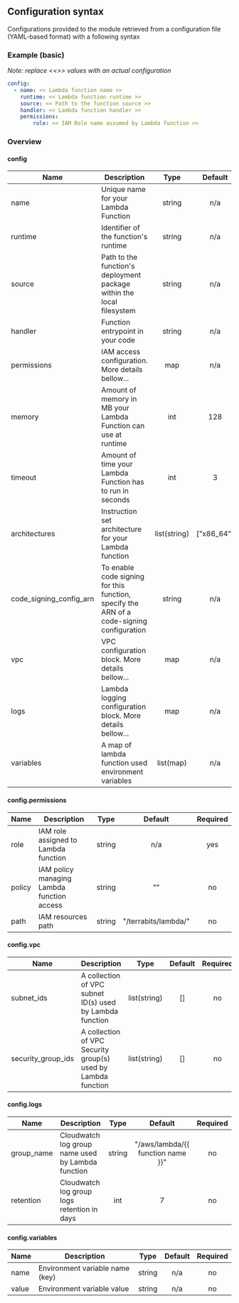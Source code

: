 ## Configuration syntax

Configurations provided to the module retrieved from a configuration file (YAML-based format) with a following syntax

### Example (basic)

_Note: replace <<>> values with an actual configuration_

```yaml
config:
  - name: << Lambda function name >>
    runtime: << Lambda function runtime >>
    source: << Path to the function source >>
    handler: << Lambda function handler >>
    permissions:
        role: << IAM Role name assumed by Lambda function >>

```

### Overview

#### config

| Name | Description | Type | Default | Required |
|------|-------------|:----:|:-----:|:-----:|
| name | Unique name for your Lambda Function | string | n/a | yes |
| runtime | Identifier of the function's runtime | string | n/a | yes |
| source | Path to the function's deployment package within the local filesystem | string | n/a | yes |
| handler | Function entrypoint in your code | string | n/a | yes |
| permissions | IAM access configuration. More details bellow... | map | n/a | yes |
| memory | Amount of memory in MB your Lambda Function can use at runtime | int | 128 | no |
| timeout | Amount of time your Lambda Function has to run in seconds | int | 3 | no |
| architectures | Instruction set architecture for your Lambda function | list(string) | ["x86_64"] | no |
| code_signing_config_arn | To enable code signing for this function, specify the ARN of a code-signing configuration | string | n/a | no |
| vpc | VPC configuration block. More details bellow... | map | n/a | no |
| logs | Lambda logging configuration block. More details bellow... | map | n/a | no |
| variables | A map of lambda function used environment variables | list(map) | n/a | no |

#### config.permissions

| Name | Description | Type | Default | Required |
|------|-------------|:----:|:-----:|:-----:|
| role | IAM role assigned to Lambda function | string | n/a | yes |
| policy | IAM policy managing Lambda function access | string | "" | no |
| path | IAM resources path | string | "/terrabits/lambda/" | no | 

#### config.vpc

| Name | Description | Type | Default | Required |
|------|-------------|:----:|:-----:|:-----:|
| subnet_ids | A collection of VPC subnet ID(s) used by Lambda function | list(string) | [] | no |
| security_group_ids | A collection of VPC Security group(s) used by Lambda function | list(string) | [] | no |

#### config.logs

| Name | Description | Type | Default | Required |
|------|-------------|:----:|:-----:|:-----:|
| group_name | Cloudwatch log group name used by Lambda function | string | "/aws/lambda/{{ function name }}" | no |
| retention | Cloudwatch log group logs retention in days | int | 7 | no |

#### config.variables

| Name | Description | Type | Default | Required |
|------|-------------|:----:|:-----:|:-----:|
| name | Environment variable name (key) | string | n/a | no |
| value | Environment variable value | string | n/a | no |
